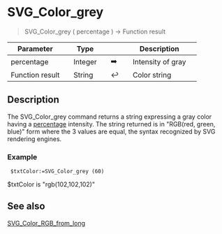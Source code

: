 <!-- Text := SVG_Color_grey ( Grey )
-> Grey (Long Integer) - 0 -> 100-->
# SVG_Color_grey

> SVG_Color_grey ( percentage ) -> Function result

| Parameter |     | Type |     |     |     | Description |     |
| --- | --- | --- | --- | --- | --- | --- | --- |
| percentage |     | Integer |     | ➡️ |     | Intensity of gray |     |
| Function result |     | String |     | ↩️ |     | Color string |     |

## Description

The SVG_Color_grey command returns a string expressing a gray color having a [percentage](## "Intensity of gray") intensity. The string returned is in "RGB(red, green, blue)" form where the 3 values are equal, the syntax recognized by SVG rendering engines.

### Example  

```4d
 $txtColor:=SVG_Color_grey (60) 
```

$txtColor is "rgb(102,102,102)"

## See also

[SVG_Color_RGB_from_long](SVG_Color_RGB_from_long.md)
